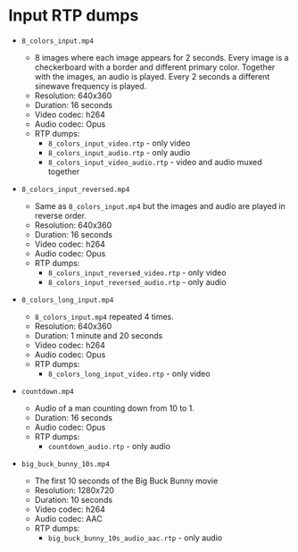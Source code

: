 # Input RTP dumps

- `8_colors_input.mp4`
    - 8 images where each image appears for 2 seconds. Every image is a checkerboard with a border and different primary color. Together with the images, an audio is played. Every 2 seconds a different sinewave frequency is played.
    - Resolution: 640x360
    - Duration: 16 seconds
    - Video codec: h264
    - Audio codec: Opus
    - RTP dumps:
        - `8_colors_input_video.rtp` - only video
        - `8_colors_input_audio.rtp` - only audio
        - `8_colors_input_video_audio.rtp` - video and audio muxed together

- `8_colors_input_reversed.mp4`
    - Same as `8_colors_input.mp4` but the images and audio are played in reverse order.
    - Resolution: 640x360
    - Duration: 16 seconds
    - Video codec: h264
    - Audio codec: Opus
    - RTP dumps:
        - `8_colors_input_reversed_video.rtp` - only video
        - `8_colors_input_reversed_audio.rtp` - only audio

- `8_colors_long_input.mp4`
    - `8_colors_input.mp4` repeated 4 times.
    - Resolution: 640x360
    - Duration: 1 minute and 20 seconds
    - Video codec: h264
    - Audio codec: Opus
    - RTP dumps:
        - `8_colors_long_input_video.rtp` - only video

- `countdown.mp4`
    - Audio of a man counting down from 10 to 1.
    - Duration: 16 seconds
    - Audio codec: Opus
    - RTP dumps:
        - `countdown_audio.rtp` - only audio

- `big_buck_bunny_10s.mp4`
    - The first 10 seconds of the Big Buck Bunny movie
    - Resolution: 1280x720
    - Duration: 10 seconds
    - Video codec: h264
    - Audio codec: AAC
    - RTP dumps:
        - `big_buck_bunny_10s_audio_aac.rtp` - only audio
